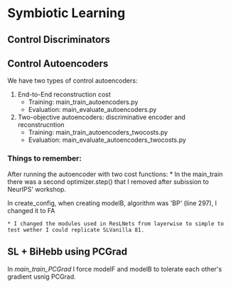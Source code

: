 # Symbiotic Learning


## Control Discriminators

## Control Autoencoders
We have two types of control autoencoders:
1. End-to-End reconstruction cost
    * Training: main_train_autoencoders.py
    * Evaluation: main_evaluate_autoencoders.py
1. Two-objective autoencoders: discriminative encoder and 
reconstrucntion
    * Training: main_train_autoencoders_twocosts.py
    * Evaluation: main_evaluate_autoencoders_twocosts.py  


### Things to remember:
After running the autoencoder with two cost functions:
    * In the main_train there was a second optimizer.step() that I removed after
    subission to NeurIPS' workshop.

In create_config, when creating modelB, algorithm was 'BP' (line 297), I changed it to FA


    * I changed the modules used in ResLNets from layerwise to simple to test wether I could replicate SLVanilla 81.
## SL + BiHebb using PCGrad

In *main_train_PCGrad* I force modelF and modelB to tolerate each other's gradient usnig PCGrad.  